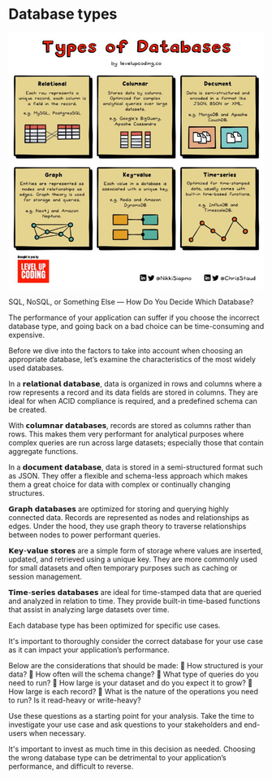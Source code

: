 # Database types 

![database-types.jpeg](_img%2Fdatabase-types.jpeg)

SQL, NoSQL, or Something Else — How Do You Decide Which Database?

The performance of your application can suffer if you choose the incorrect database type, and going back on a bad choice can be time-consuming and expensive.

Before we dive into the factors to take into account when choosing an appropriate database, let’s examine the characteristics of the most widely used databases.

In a 𝗿𝗲𝗹𝗮𝘁𝗶𝗼𝗻𝗮𝗹 𝗱𝗮𝘁𝗮𝗯𝗮𝘀𝗲, data is organized in rows and columns where a row represents a record and its data fields are stored in columns. They are ideal for when ACID compliance is required, and a predefined schema can be created.

With 𝗰𝗼𝗹𝘂𝗺𝗻𝗮𝗿 𝗱𝗮𝘁𝗮𝗯𝗮𝘀𝗲𝘀, records are stored as columns rather than rows. This makes them very performant for analytical purposes where complex queries are run across large datasets; especially those that contain aggregate functions.

In a 𝗱𝗼𝗰𝘂𝗺𝗲𝗻𝘁 𝗱𝗮𝘁𝗮𝗯𝗮𝘀𝗲, data is stored in a semi-structured format such as JSON. They offer a flexible and schema-less approach which makes them a great choice for data with complex or continually changing structures.

𝗚𝗿𝗮𝗽𝗵 𝗱𝗮𝘁𝗮𝗯𝗮𝘀𝗲𝘀 are optimized for storing and querying highly connected data. Records are represented as nodes and relationships as edges. Under the hood, they use graph theory to traverse relationships between nodes to power performant queries.

𝗞𝗲𝘆-𝘃𝗮𝗹𝘂𝗲 𝘀𝘁𝗼𝗿𝗲𝘀 are a simple form of storage where values are inserted, updated, and retrieved using a unique key. They are more commonly used for small datasets and often temporary purposes such as caching or session management.

𝗧𝗶𝗺𝗲-𝘀𝗲𝗿𝗶𝗲𝘀 𝗱𝗮𝘁𝗮𝗯𝗮𝘀𝗲𝘀 are ideal for time-stamped data that are queried and analyzed in relation to time. They provide built-in time-based functions that assist in analyzing large datasets over time.

Each database type has been optimized for specific use cases.

It's important to thoroughly consider the correct database for your use case as it can impact your application’s performance.

Below are the considerations that should be made:
🔸 How structured is your data?
🔸 How often will the schema change?
🔸 What type of queries do you need to run?
🔸 How large is your dataset and do you expect it to grow?
🔸 How large is each record?
🔸 What is the nature of the operations you need to run? Is it read-heavy or write-heavy?

Use these questions as a starting point for your analysis. Take the time to investigate your use case and ask questions to your stakeholders and end-users when necessary.

It's important to invest as much time in this decision as needed. Choosing the wrong database type can be detrimental to your application’s performance, and difficult to reverse.